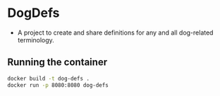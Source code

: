 # DogDefs
- A project to create and share definitions for any and all dog-related terminology.

## Running the container
```bash
docker build -t dog-defs .
docker run -p 8080:8080 dog-defs
```